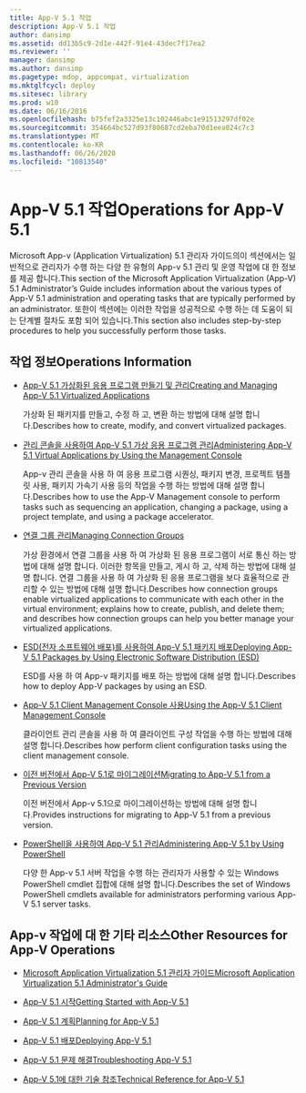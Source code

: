```yaml
---
title: App-V 5.1 작업
description: App-V 5.1 작업
author: dansimp
ms.assetid: dd13b5c9-2d1e-442f-91e4-43dec7f17ea2
ms.reviewer: ''
manager: dansimp
ms.author: dansimp
ms.pagetype: mdop, appcompat, virtualization
ms.mktglfcycl: deploy
ms.sitesec: library
ms.prod: w10
ms.date: 06/16/2016
ms.openlocfilehash: b75fef2a3325e13c102446abc1e91513297df02e
ms.sourcegitcommit: 354664bc527d93f80687cd2eba70d1eea024c7c3
ms.translationtype: MT
ms.contentlocale: ko-KR
ms.lasthandoff: 06/26/2020
ms.locfileid: "10813540"
---
```

# <span data-ttu-id="d0701-103">App-V 5.1 작업</span><span class="sxs-lookup"><span data-stu-id="d0701-103">Operations for App-V 5.1</span></span>


<span data-ttu-id="d0701-104">Microsoft App-v (Application Virtualization) 5.1 관리자 가이드의이 섹션에서는 일반적으로 관리자가 수행 하는 다양 한 유형의 App-v 5.1 관리 및 운영 작업에 대 한 정보를 제공 합니다.</span><span class="sxs-lookup"><span data-stu-id="d0701-104">This section of the Microsoft Application Virtualization (App-V) 5.1 Administrator’s Guide includes information about the various types of App-V 5.1 administration and operating tasks that are typically performed by an administrator.</span></span> <span data-ttu-id="d0701-105">또한이 섹션에는 이러한 작업을 성공적으로 수행 하는 데 도움이 되는 단계별 절차도 포함 되어 있습니다.</span><span class="sxs-lookup"><span data-stu-id="d0701-105">This section also includes step-by-step procedures to help you successfully perform those tasks.</span></span>

## <span data-ttu-id="d0701-106">작업 정보</span><span class="sxs-lookup"><span data-stu-id="d0701-106">Operations Information</span></span>


-   [<span data-ttu-id="d0701-107">App-V 5.1 가상화된 응용 프로그램 만들기 및 관리</span><span class="sxs-lookup"><span data-stu-id="d0701-107">Creating and Managing App-V 5.1 Virtualized Applications</span></span>](creating-and-managing-app-v-51-virtualized-applications.md)

    <span data-ttu-id="d0701-108">가상화 된 패키지를 만들고, 수정 하 고, 변환 하는 방법에 대해 설명 합니다.</span><span class="sxs-lookup"><span data-stu-id="d0701-108">Describes how to create, modify, and convert virtualized packages.</span></span>

-   [<span data-ttu-id="d0701-109">관리 콘솔을 사용하여 App-V 5.1 가상 응용 프로그램 관리</span><span class="sxs-lookup"><span data-stu-id="d0701-109">Administering App-V 5.1 Virtual Applications by Using the Management Console</span></span>](administering-app-v-51-virtual-applications-by-using-the-management-console.md)

    <span data-ttu-id="d0701-110">App-v 관리 콘솔을 사용 하 여 응용 프로그램 시퀀싱, 패키지 변경, 프로젝트 템플릿 사용, 패키지 가속기 사용 등의 작업을 수행 하는 방법에 대해 설명 합니다.</span><span class="sxs-lookup"><span data-stu-id="d0701-110">Describes how to use the App-V Management console to perform tasks such as sequencing an application, changing a package, using a project template, and using a package accelerator.</span></span>

-   [<span data-ttu-id="d0701-111">연결 그룹 관리</span><span class="sxs-lookup"><span data-stu-id="d0701-111">Managing Connection Groups</span></span>](managing-connection-groups51.md)

    <span data-ttu-id="d0701-112">가상 환경에서 연결 그룹을 사용 하 여 가상화 된 응용 프로그램이 서로 통신 하는 방법에 대해 설명 합니다. 이러한 항목을 만들고, 게시 하 고, 삭제 하는 방법에 대해 설명 합니다. 연결 그룹을 사용 하 여 가상화 된 응용 프로그램을 보다 효율적으로 관리할 수 있는 방법에 대해 설명 합니다.</span><span class="sxs-lookup"><span data-stu-id="d0701-112">Describes how connection groups enable virtualized applications to communicate with each other in the virtual environment; explains how to create, publish, and delete them; and describes how connection groups can help you better manage your virtualized applications.</span></span>

-   [<span data-ttu-id="d0701-113">ESD(전자 소프트웨어 배포)를 사용하여 App-V 5.1 패키지 배포</span><span class="sxs-lookup"><span data-stu-id="d0701-113">Deploying App-V 5.1 Packages by Using Electronic Software Distribution (ESD)</span></span>](deploying-app-v-51-packages-by-using-electronic-software-distribution--esd-.md)

    <span data-ttu-id="d0701-114">ESD를 사용 하 여 App-v 패키지를 배포 하는 방법에 대해 설명 합니다.</span><span class="sxs-lookup"><span data-stu-id="d0701-114">Describes how to deploy App-V packages by using an ESD.</span></span>

-   [<span data-ttu-id="d0701-115">App-V 5.1 Client Management Console 사용</span><span class="sxs-lookup"><span data-stu-id="d0701-115">Using the App-V 5.1 Client Management Console</span></span>](using-the-app-v-51-client-management-console.md)

    <span data-ttu-id="d0701-116">클라이언트 관리 콘솔을 사용 하 여 클라이언트 구성 작업을 수행 하는 방법에 대해 설명 합니다.</span><span class="sxs-lookup"><span data-stu-id="d0701-116">Describes how perform client configuration tasks using the client management console.</span></span>

-   [<span data-ttu-id="d0701-117">이전 버전에서 App-V 5.1로 마이그레이션</span><span class="sxs-lookup"><span data-stu-id="d0701-117">Migrating to App-V 5.1 from a Previous Version</span></span>](migrating-to-app-v-51-from-a-previous-version.md)

    <span data-ttu-id="d0701-118">이전 버전에서 App-v 5.1으로 마이그레이션하는 방법에 대해 설명 합니다.</span><span class="sxs-lookup"><span data-stu-id="d0701-118">Provides instructions for migrating to App-V 5.1 from a previous version.</span></span>

-   [<span data-ttu-id="d0701-119">PowerShell을 사용하여 App-V 5.1 관리</span><span class="sxs-lookup"><span data-stu-id="d0701-119">Administering App-V 5.1 by Using PowerShell</span></span>](administering-app-v-51-by-using-powershell.md)

    <span data-ttu-id="d0701-120">다양 한 App-v 5.1 서버 작업을 수행 하는 관리자가 사용할 수 있는 Windows PowerShell cmdlet 집합에 대해 설명 합니다.</span><span class="sxs-lookup"><span data-stu-id="d0701-120">Describes the set of Windows PowerShell cmdlets available for administrators performing various App-V 5.1 server tasks.</span></span>






## <span data-ttu-id="d0701-121">App-v 작업에 대 한 기타 리소스</span><span class="sxs-lookup"><span data-stu-id="d0701-121">Other Resources for App-V Operations</span></span>


-   [<span data-ttu-id="d0701-122">Microsoft Application Virtualization 5.1 관리자 가이드</span><span class="sxs-lookup"><span data-stu-id="d0701-122">Microsoft Application Virtualization 5.1 Administrator's Guide</span></span>](microsoft-application-virtualization-51-administrators-guide.md)

-   [<span data-ttu-id="d0701-123">App-V 5.1 시작</span><span class="sxs-lookup"><span data-stu-id="d0701-123">Getting Started with App-V 5.1</span></span>](getting-started-with-app-v-51.md)

-   [<span data-ttu-id="d0701-124">App-V 5.1 계획</span><span class="sxs-lookup"><span data-stu-id="d0701-124">Planning for App-V 5.1</span></span>](planning-for-app-v-51.md)

-   [<span data-ttu-id="d0701-125">App-V 5.1 배포</span><span class="sxs-lookup"><span data-stu-id="d0701-125">Deploying App-V 5.1</span></span>](deploying-app-v-51.md)

-   [<span data-ttu-id="d0701-126">App-V 5.1 문제 해결</span><span class="sxs-lookup"><span data-stu-id="d0701-126">Troubleshooting App-V 5.1</span></span>](troubleshooting-app-v-51.md)

-   [<span data-ttu-id="d0701-127">App-V 5.1에 대한 기술 참조</span><span class="sxs-lookup"><span data-stu-id="d0701-127">Technical Reference for App-V 5.1</span></span>](technical-reference-for-app-v-51.md)

 

 





